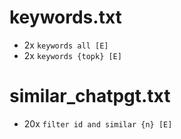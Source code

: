 # keywords.txt
* 2x `keywords all [E]`
* 2x `keywords {topk} [E]`

# similar_chatpgt.txt
* 20x `filter id and similar {n} [E]`
